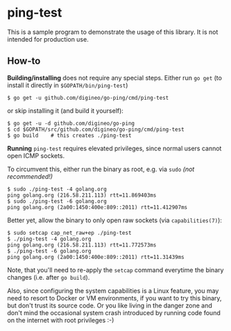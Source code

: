 # ping-test

This is a sample program to demonstrate the usage of this library.
It is not intended for production use.

## How-to

**Building/installing** does not require any special steps. Either run
`go get` (to install it directly in `$GOPATH/bin/ping-test`)

```
$ go get -u github.com/digineo/go-ping/cmd/ping-test
```

or skip installing it (and build it yourself):

```
$ go get -u -d github.com/digineo/go-ping
$ cd $GOPATH/src/github.com/digineo/go-ping/cmd/ping-test
$ go build    # this creates ./ping-test
```

**Running** `ping-test` requires elevated privileges, since normal users
cannot open ICMP sockets.

To circumvent this, either run the binary as root, e.g. via `sudo`
 *(not recommended!)*

```
$ sudo ./ping-test -4 golang.org
ping golang.org (216.58.211.113) rtt=11.869403ms
$ sudo ./ping-test -6 golang.org
ping golang.org (2a00:1450:400e:809::2011) rtt=11.412907ms
```

Better yet, allow the binary to only open raw sockets (via `capabilities(7)`):

```
$ sudo setcap cap_net_raw+ep ./ping-test
$ ./ping-test -4 golang.org
ping golang.org (216.58.211.113) rtt=11.772573ms
$ ./ping-test -6 golang.org
ping golang.org (2a00:1450:400e:809::2011) rtt=11.31439ms
```

Note, that you'll need to re-apply the `setcap` command everytime the
binary changes (i.e. after `go build`).

Also, since configuring the system capabilities is a Linux feature, you
may need to resort to Docker or VM environments, if you want to try
this binary, but don't trust its source code. Or you like living in the
danger zone and don't mind the occasional system crash introduced by
running code found on the internet with root privileges :-)
